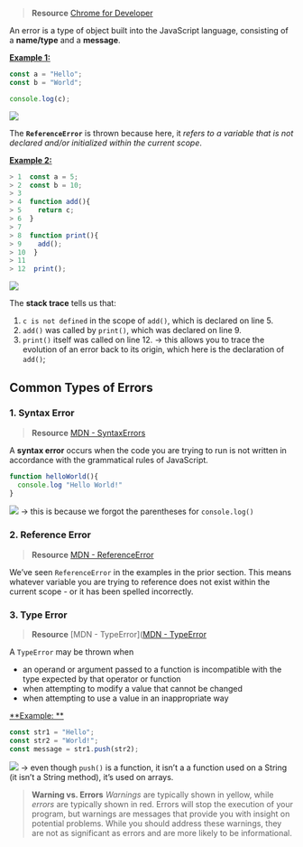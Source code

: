 > **Resource**
> [Chrome for Developer](https://developer.chrome.com/docs/devtools/javascript/)

An error is a type of object built into the JavaScript language, consisting of a **name/type** and a **message**. 

<u>**Example 1:**</u>
```js
const a = "Hello"; 
const b = "World"; 

console.log(c); 
``` 
![](https://i.imgur.com/2OZ43q9.png)

The **`ReferenceError`** is thrown because here, it *refers to a variable that is not declared and/or initialized within the current scope*. 

<u>**Example 2:**</u>
```js
> 1  const a = 5; 
> 2  const b = 10; 
> 3
> 4	 function add(){
> 5	   return c; 
> 6	 }
> 7	
> 8	 function print(){
> 9	   add();
> 10  }
> 11	
> 12  print(); 
```
![](https://i.imgur.com/Zvyr3rJ.png)

The **stack trace** tells us that: 
1. `c is not defined` in the scope of `add()`, which is declared on line 5. 
2. `add()` was called by `print()`, which was declared on line 9. 
3. `print()` itself was called on line 12. 
→ this allows you to trace the evolution of an error back to its origin, which here is the declaration of `add()`; 
## Common Types of Errors
### 1. Syntax Error
> **Resource**
> [MDN - SyntaxErrors](https://developer.mozilla.org/en-US/docs/Web/JavaScript/Reference/Global_Objects/SyntaxError)

A **syntax error** occurs when the code you are trying to run is not written in accordance with the grammatical rules of JavaScript. 
```js
function helloWorld(){
  console.log "Hello World!"
}
```
![](https://i.imgur.com/QNJQ7BJ.png)
→ this is because we forgot the parentheses for `console.log()`
### 2. Reference Error
> **Resource**
> [MDN - ReferenceError](https://developer.mozilla.org/en-US/docs/Web/JavaScript/Reference/Global_Objects/ReferenceError)

We’ve seen `ReferenceError` in the examples in the prior section. This means whatever variable you are trying to reference does not exist within the current scope - or it has been spelled incorrectly. 
### 3. Type Error
> **Resource**
> [MDN - TypeError]([MDN - TypeError](https://developer.mozilla.org/en-US/docs/Web/JavaScript/Reference/Global_Objects/TypeError)

A `TypeError` may be thrown when
* an operand or argument passed to a function is incompatible with the type expected by that operator or function
* when attempting to modify a value that cannot be changed
* when attempting to use a value in an inappropriate way

<u>**Example: **</u>
```js
const str1 = "Hello"; 
const str2 = "World!"; 
const message = str1.push(str2); 
```
![](https://i.imgur.com/Pbm1hmR.png)
→ even though `push()` is a function, it isn’t a a function used on a String (it isn’t a String method), it’s used on arrays. 

> **Warning vs. Errors**
> *Warnings* are typically shown in yellow, while *errors* are typically shown in red. Errors will stop the execution of your program, but warnings are messages that provide you with insight on potential problems. 
> While you should address these warnings, they are not as significant as errors and are more likely to be informational. 